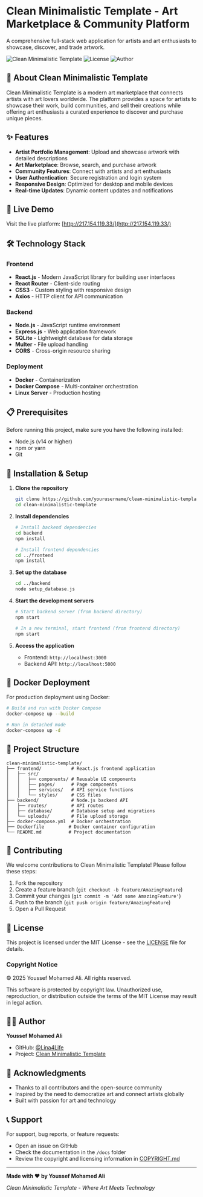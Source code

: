 # Clean Minimalistic Template - Art Marketplace & Community Platform

A comprehensive full-stack web application for artists and art enthusiasts to showcase, discover, and trade artwork.

![Clean Minimalistic Template](https://img.shields.io/badge/Status-Live-brightgreen)
![License](https://img.shields.io/badge/License-MIT-blue.svg)
![Author](https://img.shields.io/badge/Author-Youssef%20Mohamed%20Ali-orange)

## 🎨 About Clean Minimalistic Template

Clean Minimalistic Template is a modern art marketplace that connects artists with art lovers worldwide. The platform provides a space for artists to showcase their work, build communities, and sell their creations while offering art enthusiasts a curated experience to discover and purchase unique pieces.

## ✨ Features

- **Artist Portfolio Management**: Upload and showcase artwork with detailed descriptions
- **Art Marketplace**: Browse, search, and purchase artwork
- **Community Features**: Connect with artists and art enthusiasts
- **User Authentication**: Secure registration and login system
- **Responsive Design**: Optimized for desktop and mobile devices
- **Real-time Updates**: Dynamic content updates and notifications

## 🚀 Live Demo

Visit the live platform: [http://217.154.119.33/](http://217.154.119.33/)

## 🛠️ Technology Stack

### Frontend
- **React.js** - Modern JavaScript library for building user interfaces
- **React Router** - Client-side routing
- **CSS3** - Custom styling with responsive design
- **Axios** - HTTP client for API communication

### Backend
- **Node.js** - JavaScript runtime environment
- **Express.js** - Web application framework
- **SQLite** - Lightweight database for data storage
- **Multer** - File upload handling
- **CORS** - Cross-origin resource sharing

### Deployment
- **Docker** - Containerization
- **Docker Compose** - Multi-container orchestration
- **Linux Server** - Production hosting

## 📋 Prerequisites

Before running this project, make sure you have the following installed:
- Node.js (v14 or higher)
- npm or yarn
- Git

## 🔧 Installation & Setup

1. **Clone the repository**
   ```bash
   git clone https://github.com/yourusername/clean-minimalistic-template.git
   cd clean-minimalistic-template
   ```

2. **Install dependencies**
   ```bash
   # Install backend dependencies
   cd backend
   npm install
   
   # Install frontend dependencies
   cd ../frontend
   npm install
   ```

3. **Set up the database**
   ```bash
   cd ../backend
   node setup_database.js
   ```

4. **Start the development servers**
   ```bash
   # Start backend server (from backend directory)
   npm start
   
   # In a new terminal, start frontend (from frontend directory)
   npm start
   ```

5. **Access the application**
   - Frontend: `http://localhost:3000`
   - Backend API: `http://localhost:5000`

## 🐳 Docker Deployment

For production deployment using Docker:

```bash
# Build and run with Docker Compose
docker-compose up --build

# Run in detached mode
docker-compose up -d
```

## 📁 Project Structure

```
clean-minimalistic-template/
├── frontend/           # React.js frontend application
│   ├── src/
│   │   ├── components/ # Reusable UI components
│   │   ├── pages/      # Page components
│   │   ├── services/   # API service functions
│   │   └── styles/     # CSS files
├── backend/            # Node.js backend API
│   ├── routes/         # API routes
│   ├── database/       # Database setup and migrations
│   └── uploads/        # File upload storage
├── docker-compose.yml  # Docker orchestration
├── Dockerfile         # Docker container configuration
└── README.md          # Project documentation
```

## 🤝 Contributing

We welcome contributions to Clean Minimalistic Template! Please follow these steps:

1. Fork the repository
2. Create a feature branch (`git checkout -b feature/AmazingFeature`)
3. Commit your changes (`git commit -m 'Add some AmazingFeature'`)
4. Push to the branch (`git push origin feature/AmazingFeature`)
5. Open a Pull Request

## 📄 License

This project is licensed under the MIT License - see the [LICENSE](LICENSE) file for details.

### Copyright Notice
© 2025 Youssef Mohamed Ali. All rights reserved.

This software is protected by copyright law. Unauthorized use, reproduction, or distribution outside the terms of the MIT License may result in legal action.

## 👨‍💻 Author

**Youssef Mohamed Ali**
- GitHub: [@Lina4Life](https://github.com/Lina4Life)
- Project: [Clean Minimalistic Template](https://github.com/Lina4Life/clean-minimalistic-template)

## 🙏 Acknowledgments

- Thanks to all contributors and the open-source community
- Inspired by the need to democratize art and connect artists globally
- Built with passion for art and technology

## 📞 Support

For support, bug reports, or feature requests:
- Open an issue on GitHub
- Check the documentation in the `/docs` folder
- Review the copyright and licensing information in [COPYRIGHT.md](COPYRIGHT.md)

---

**Made with ❤️ by Youssef Mohamed Ali**

*Clean Minimalistic Template - Where Art Meets Technology*
